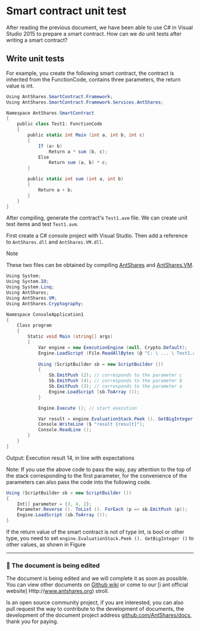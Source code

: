 # Smart contract unit test

After reading the previous document, we have been able to use C# in Visual Studio 2015 to prepare a smart contract. How can we do unit tests after writing a smart contract?

## Write unit tests

For example, you create the following smart contract, the contract is inherited from the FunctionCode, contains three parameters, the return value is int.


```c#
Using AntShares.SmartContract.Framework;
Using AntShares.SmartContract.Framework.Services.AntShares;

Namespace AntShares.SmartContract
{
    public class Test1: FunctionCode
    {
        public static int Main (int a, int b, int c)
        {
            If (a> b)
                Return a * sum (b, c);
            Else
                Return sum (a, b) * c;
        }

        public static int sum (int a, int b)
        {
            Return a + b;
        }
    }
}
```

After compiling, generate the contract's `Test1.avm` file. We can create unit test items and test `Test1.avm`.

First create a C# console project with Visual Studio. Then add a reference to `AntShares.dll` and `AntShares.VM.dll`.

> [!Note]
> These two files can be obtained by compiling [AntShares](https://github.com/antshares/antshares) and [AntShares.VM](https://github.com/AntShares/AntShares.VM).

```c#
Using System;
Using System.IO;
Using System.Linq;
Using AntShares;
Using AntShares.VM;
Using AntShares.Cryptography;

Namespace ConsoleApplication1
{
    Class program
    {
        Static void Main (string[] args)
        {
            Var engine = new ExecutionEngine (null, Crypto.Default);
            Engine.LoadScript (File.ReadAllBytes (@ "C: \ ... \ Test1.avm"));
            
            Using (ScriptBuilder sb = new ScriptBuilder ())
            {
                Sb.EmitPush (2); // corresponds to the parameter c
                Sb.EmitPush (4); // corresponds to the parameter b
                Sb.EmitPush (3); // corresponds to the parameter a
                Engine.LoadScript (sb.ToArray ());
            }

            Engine.Execute (); // start execution

            Var result = engine.EvaluationStack.Peek (). GetBigInteger (); // set the return value here
            Console.WriteLine ($ "result {result}");
            Console.ReadLine ();
        }
    }
}
```

Output: Execution result 14, in line with expectations

Note: If you use the above code to pass the way, pay attention to the top of the stack corresponding to the first parameter, for the convenience of the parameters can also pass the code into the following code.

```c#
Using (ScriptBuilder sb = new ScriptBuilder ())
{
    Int[] parameter = {3, 4, 2};
    Parameter.Reverse (). ToList (). ForEach (p => sb.EmitPush (p));
    Engine.LoadScript (sb.ToArray ());
}
```
If the return value of the smart contract is not of type int, is bool or other type, you need to set `engine.EvaluationStack.Peek (). GetBigInteger ()` to other values, as shown in Figure

[](Http://docs.antshares.org/images/2017-05-16_15-39-07.jpg)

------

### 📖 The document is being edited

The document is being edited and we will complete it as soon as possible. You can view other documents on [Github wiki](https://github.com/AntShares/AntShares/wiki/) or come to our [i ant official website] Http://www.antshares.org) stroll.

Is an open source community project, if you are interested, you can also pull request the way to contribute to the development of documents, the development of the document project address [github.com/AntShares/docs](https://github.com/AntShares/docs), thank you for paying.
